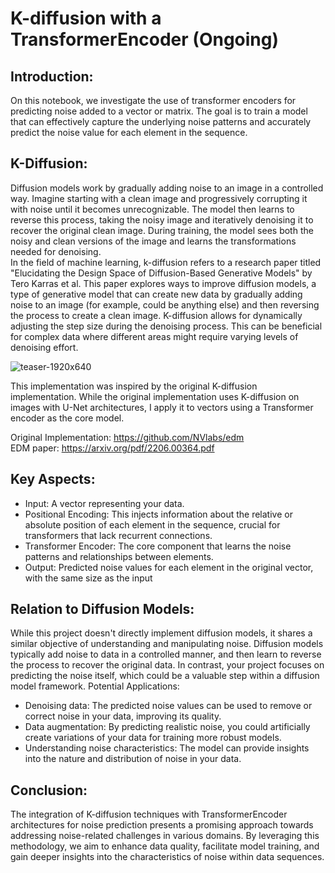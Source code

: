 # K-diffusion with a TransformerEncoder (Ongoing)

## Introduction:

On this notebook, we investigate the use of transformer encoders for predicting noise added to a vector or matrix. The goal is to train a model that can effectively capture the underlying noise patterns and accurately predict the noise value for each element in the sequence.

## K-Diffusion:

Diffusion models work by gradually adding noise to an image in a controlled way. Imagine starting with a clean image and progressively corrupting it with noise until it becomes unrecognizable. The model then learns to reverse this process, taking the noisy image and iteratively denoising it to recover the original clean image. During training, the model sees both the noisy and clean versions of the image and learns the transformations needed for denoising.\
In the field of machine learning, k-diffusion refers to a research paper titled "Elucidating the Design Space of Diffusion-Based Generative Models" by Tero Karras et al. This paper explores ways to improve diffusion models, a type of generative model that can create new data by gradually adding noise to an image (for example, could be anything else) and then reversing the process to create a clean image. K-diffusion allows for dynamically adjusting the step size during the denoising process. This can be beneficial for complex data where different areas might require varying levels of denoising effort.


![teaser-1920x640](https://github.com/Abdennacer-Badaoui/K-Diffusion_with_Transformer_Encoder/assets/106801897/ae88f626-f6cc-42e9-b867-93e330beade8)


This implementation was inspired by the original K-diffusion implementation. While the original implementation uses K-diffusion on images with U-Net architectures, I apply it to vectors using a Transformer encoder as the core model.

Original Implementation: https://github.com/NVlabs/edm \
EDM paper: https://arxiv.org/pdf/2206.00364.pdf


## Key Aspects:
  - Input: A vector representing your data.
  - Positional Encoding: This injects information about the relative or absolute position of each element in the sequence, crucial for transformers that lack recurrent connections.
  - Transformer Encoder: The core component that learns the noise patterns and relationships between elements.
  - Output: Predicted noise values for each element in the original vector, with the same size as the input

## Relation to Diffusion Models:

While this project doesn't directly implement diffusion models, it shares a similar objective of understanding and manipulating noise.
Diffusion models typically add noise to data in a controlled manner, and then learn to reverse the process to recover the original data. In contrast, your project focuses on predicting the noise itself, which could be a valuable step within a diffusion model framework.
Potential Applications:

  - Denoising data: The predicted noise values can be used to remove or correct noise in your data, improving its quality.
  - Data augmentation: By predicting realistic noise, you could artificially create variations of your data for training more robust models.
  - Understanding noise characteristics: The model can provide insights into the nature and distribution of noise in your data.

## Conclusion:

The integration of K-diffusion techniques with TransformerEncoder architectures for noise prediction presents a promising approach towards addressing noise-related challenges in various domains. By leveraging this methodology, we aim to enhance data quality, facilitate model training, and gain deeper insights into the characteristics of noise within data sequences.



